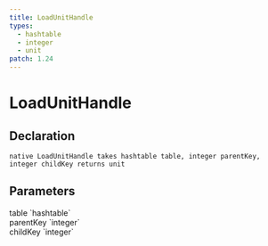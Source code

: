 ```yaml
---
title: LoadUnitHandle
types:
  - hashtable
  - integer
  - unit
patch: 1.24
---
```


# LoadUnitHandle

## Declaration

```
native LoadUnitHandle takes hashtable table, integer parentKey, integer childKey returns unit
```

## Parameters
<dl>
  <dt>table `hashtable`</dt>
  <dd></dd>

  <dt>parentKey `integer`</dt>
  <dd></dd>

  <dt>childKey `integer`</dt>
  <dd></dd>
</dl>